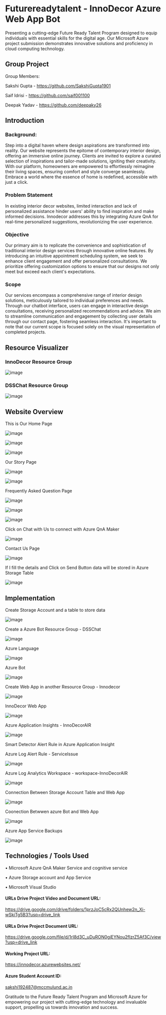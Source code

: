 # Futurereadytalent - InnoDecor Azure Web App Bot
Presenting a cutting-edge Future Ready Talent Program designed to equip individuals with essential skills for the digital age. Our Microsoft Azure project submission demonstrates innovative solutions and proficiency in cloud computing technology.

## Group Project
Group Members:

Sakshi Gupta -
https://github.com/SakshiGupta1901

Saif Idrisi - 
https://github.com/saif001100

Deepak Yadav -
https://github.com/deepaky26

## Introduction

### Background:

Step into a digital haven where design aspirations are transformed into reality.
Our website represents the epitome of contemporary interior design, offering an immersive online journey.
Clients are invited to explore a curated selection of inspirations and tailor-made solutions, igniting their creativity.
With our platform, homeowners are empowered to effortlessly reimagine their living spaces, ensuring comfort and style converge seamlessly.
Embrace a world where the essence of home is redefined, accessible with just a click.

### Problem Statement

In existing interior decor websites, limited interaction and lack of personalized assistance hinder users' ability to find inspiration and make informed decisions. Innodecor addresses this by integrating Azure QnA for real-time personalized suggestions, revolutionizing the user experience.

### Objective

Our primary aim is to replicate the convenience and sophistication of traditional interior design services through innovative online features.
By introducing an intuitive appointment scheduling system, we seek to enhance client engagement and offer personalized consultations.
We prioritize offering customization options to ensure that our designs not only meet but exceed each client's expectations.

### Scope

Our services encompass a comprehensive range of interior design solutions, meticulously tailored to individual preferences and needs.
Through our chatbot interface, users can engage in interactive design consultations, receiving personalized recommendations and advice.
We aim to streamline communication and engagement by collecting user details through our contact page, fostering seamless interaction.
It's important to note that our current scope is focused solely on the visual representation of completed projects.

## Resource Visualizer
### InnoDecor Resource Group

![image](https://github.com/deepaky26/Futurereadytalent/assets/163496220/f33c811d-28ad-426b-b3ad-539294883ddf)

### DSSChat Resource Group

![image](https://github.com/deepaky26/Futurereadytalent/assets/163496220/1479b121-992d-44c6-8a31-405a7e175729)

## Website Overview

This is Our Home Page

![image](https://github.com/deepaky26/Futurereadytalent/assets/163496220/1021729b-9a3e-4000-9200-ed04eaecd9a6)

![image](https://github.com/deepaky26/Futurereadytalent/assets/163496220/fc4a41a5-280f-4988-82b1-2e5478305898)

![image](https://github.com/deepaky26/Futurereadytalent/assets/163496220/1636bbdc-f7a0-4d42-8ae6-9e8f8ba1a4ee)


Our Story Page

![image](https://github.com/deepaky26/Futurereadytalent/assets/163496220/176cdd7f-a7c1-4631-abb9-050cee014216)


![image](https://github.com/deepaky26/Futurereadytalent/assets/163496220/ec413d3a-1d64-4916-92f1-df3951151714)

 
 
Frequently Asked Question Page

![image](https://github.com/deepaky26/Futurereadytalent/assets/163496220/b3834a8a-a091-4c03-bb0b-04a9983a6668)

![image](https://github.com/deepaky26/Futurereadytalent/assets/163496220/0299d479-b522-4699-a9d3-55d5f658cac3)
 
![image](https://github.com/deepaky26/Futurereadytalent/assets/163496220/058a8e5b-5e95-47ef-bb60-c11fb1c4f575)
 
Click on Chat with Us to connect with Azure QnA Maker

![image](https://github.com/deepaky26/Futurereadytalent/assets/163496220/741e2818-3c08-4681-aad9-2ff0a60c1aa8)

Contact Us Page

![image](https://github.com/deepaky26/Futurereadytalent/assets/163496220/aa36c7e7-0eae-4676-9465-fd81c2db1f12)

 
If I fill the details and Click on Send Button data will be stored in Azure Storage Table
 
![image](https://github.com/deepaky26/Futurereadytalent/assets/163496220/01643c53-3869-4dc4-a772-f8aa03f2b7f4)

## Implementation

Create Storage Account and a table to store data

![image](https://github.com/deepaky26/Futurereadytalent/assets/163496220/79c51518-f647-49d7-8f29-de32376486f0)

Create a Azure Bot Resource Group - DSSChat

![image](https://github.com/deepaky26/Futurereadytalent/assets/163496220/6438020c-cbd7-45dc-9257-eb98b552f25f)

Azure Language

![image](https://github.com/deepaky26/Futurereadytalent/assets/163496220/7ee1970c-0912-462e-b04b-23b5aaf18710)

Azure Bot

![image](https://github.com/deepaky26/Futurereadytalent/assets/163496220/ed1ff092-72b7-40a4-8171-904ac560c1d4)

Create Web App in another Resource Group - Innodecor

![image](https://github.com/deepaky26/Futurereadytalent/assets/163496220/0f6a79ef-d957-4391-9947-1b7392dcc65a)

InnoDecor Web App

![image](https://github.com/deepaky26/Futurereadytalent/assets/163496220/fc41b790-bc2c-4b1a-b7be-e51c38adca8e)


Azure Application Insights - InnoDecorAIR

![image](https://github.com/deepaky26/Futurereadytalent/assets/163496220/4d662593-7b7c-45d2-9354-a60f4f64aa8f)

Smart Detector Alert Rule in Azure Application Insight

Azure Log Alert Rule - ServiceIssue

![image](https://github.com/deepaky26/Futurereadytalent/assets/163496220/62c9e187-223c-41df-8ddf-157b10078cc8)

Azure Log Analytics Workspace - workspace-InnoDecorAIR

![image](https://github.com/deepaky26/Futurereadytalent/assets/163496220/438f160a-8792-44d8-b99c-2c352fee7e62)

Connection Between Storage Account Table and Web App

![image](https://github.com/deepaky26/Futurereadytalent/assets/163496220/09543f90-7af3-4d32-82c7-ac346c312c81)

Coonection Betwwen azure Bot and Web App 

![image](https://github.com/deepaky26/Futurereadytalent/assets/163496220/ae602d98-0574-4054-a9e1-e2ec36262cb4)

Azure App Service Backups

![image](https://github.com/deepaky26/Futurereadytalent/assets/163496220/64ee77b4-8acb-41af-9d2e-3972d3df048f)

## Technologies / Tools Used

• Microsoft Azure QnA Maker Service and cognitive service

• Azure Storage account and App Service

• Microsoft Visual Studio

#### URLs Drive Project Video and Document URL: 
https://drive.google.com/drive/folders/1przJoC5cRx2QUnhew2n_Xi-wSkiTg5B3?usp=drive_link

#### URLs Drive Project Document URL:
https://drive.google.com/file/d/1rI8d3C_uDuRON0gjEYNou2fIzrZ5Af3C/view?usp=drive_link

#### Working Project URL:
https://innodecor.azurewebsites.net/

#### Azure Student Account ID:
sakshi192487@mccmulund.ac.in


Gratitude to the Future Ready Talent Program and Microsoft Azure for empowering our project with cutting-edge technology and invaluable support, propelling us towards innovation and success.


















